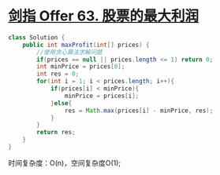 # [剑指 Offer 63. 股票的最大利润](https://leetcode-cn.com/problems/gu-piao-de-zui-da-li-run-lcof/)

```java
class Solution {
    public int maxProfit(int[] prices) {
        //使用贪心算法求解问题
        if(prices == null || prices.length <= 1) return 0;
        int minPrice = prices[0];
        int res = 0;
        for(int i = 1; i < prices.length; i++){
            if(prices[i] < minPrice){
                minPrice = prices[i];
            }else{
                res = Math.max(prices[i] - minPrice, res);
            }
        }
        return res;
    }
}
```

时间复杂度：O(n)，空间复杂度O(1);